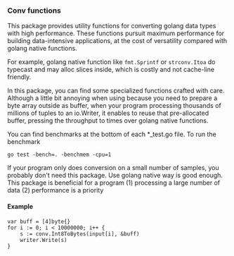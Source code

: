 ### Conv functions

This package provides utility functions for converting golang data types with high performance.
These functions pursuit maximum performance for building data-intensive applications, at the cost of versatility
compared with golang native functions.

For example, golang native function like `fmt.Sprintf` or `strconv.Itoa` do typecast and may alloc slices inside,
which is costly and not cache-line friendly.

In this package, you can find some specialized functions crafted with care. Although a little bit annoying when
using because you need to prepare a byte array outside as buffer, when your program processing thousands
of millions of tuples to an io.Writer, it enables to reuse that pre-allocated buffer, pressing the throughput to times
over golang native functions.

You can find benchmarks at the bottom of each *_test.go file.
To run the benchmark
```
go test -bench=. -benchmem -cpu=1
```

If your program only does conversion on a small number of samples, you probably don't need this package.
Use golang native way is good enough. This package is beneficial for a program
(1) processing a large number of data
(2) performance is a priority

#### Example

```
var buff = [4]byte{}
for i := 0; i < 10000000; i++ {
    s := conv.Int8ToBytes(input[i], &buff)
    writer.Write(s)
}
```